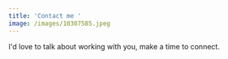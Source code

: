 ```yaml
---
title: 'Contact me '
image: /images/10307585.jpeg
---
```

I'd love to talk about working with you, make a time to connect. 
